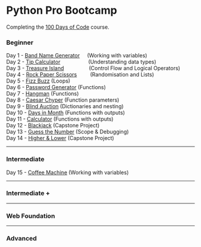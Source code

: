 # Python Pro Bootcamp

Completing the [100 Days of Code](https://www.udemy.com/course/100-days-of-code/) course.

### Beginner
Day 1 - [Band Name Generator](100_days_of_code/Beginner/day_1.py) &nbsp;&nbsp;&nbsp; (Working with variables)  
Day 2 - [Tip Calculator](100_days_of_code/Beginner/day_2.py) &nbsp;&nbsp;&nbsp;&nbsp;&nbsp;&nbsp;&nbsp;&nbsp;&nbsp;&nbsp;&nbsp;&nbsp;&nbsp;&nbsp;&nbsp;&nbsp;&nbsp; (Understanding data types)  
Day 3 - [Treasure Island](100_days_of_code/Beginner/day_3.py) &nbsp;&nbsp;&nbsp;&nbsp;&nbsp;&nbsp;&nbsp;&nbsp;&nbsp;&nbsp;&nbsp;&nbsp;&nbsp;&nbsp;&nbsp; (Control Flow and Logical Operators)  
Day 4 - [Rock Paper Scissors](100_days_of_code/Beginner/day_4.py) &nbsp;&nbsp;&nbsp;&nbsp;&nbsp;&nbsp;&nbsp; (Randomisation and Lists)  
Day 5 - [Fizz Buzz](100_days_of_code/Beginner/day_5.py)             (Loops)  
Day 6 - [Password Generator](100_days_of_code/Beginner/day_6.py)    (Functions)  
Day 7 - [Hangman](100_days_of_code/Beginner/day_7.py)               (Functions)  
Day 8 - [Caesar Chyper](100_days_of_code/Beginner/day_8.py)         (Function parameters)  
Day 9 - [Blind Auction](100_days_of_code/Beginner/day_9.py)         (Dictionaries and nesting)  
Day 10 - [Days in Month](100_days_of_code/Beginner/day_10.py)       (Functions with outputs)  
Day 11 - [Calculator](100_days_of_code/Beginner/day_11.py)          (Functions with outputs)  
Day 12 - [Blackjack](100_days_of_code/Beginner/day_12.py)           (Capstone Project)  
Day 13 - [Guess the Number](100_days_of_code/Beginner/day_13.py)    (Scope & Debugging)  
Day 14 - [Higher & Lower](100_days_of_code/Beginner/day_14.py)      (Capstone Project)  
 

---------------------------------------------------------------------
### Intermediate  
Day 15 - [Coffee Machine](100_days_of_code/Intermediate/day_15.py)   (Working with variables)  

---------------------------------------------------------------------
### Intermediate +

---------------------------------------------------------------------
### Web Foundation

---------------------------------------------------------------------
### Advanced
